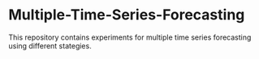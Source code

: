 # Multiple-Time-Series-Forecasting
This repository contains experiments for multiple time series forecasting using different stategies.
